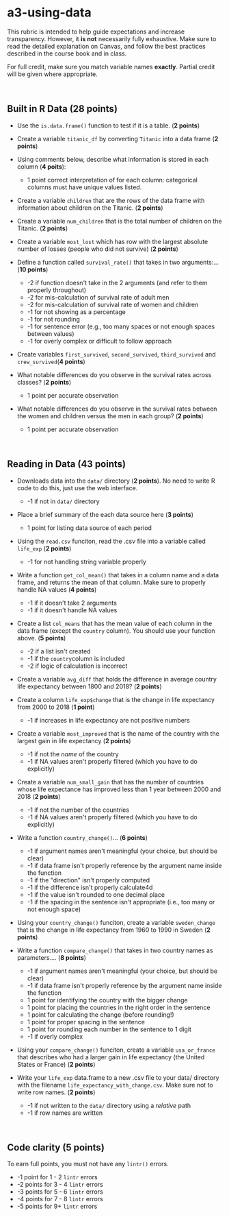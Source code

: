 # a3-using-data
This rubric is intended to help guide expectations and increase transparency. However, it **is not** necessarily fully exhaustive. Make sure to read the detailed explanation on Canvas, and follow the best practices described in the course book and in class.

For full credit, make sure you match variable names **exactly**. Partial credit will be given where appropriate. 

<br>

## Built in R Data (**28 points**)
- Use the `is.data.frame()` function to test if it is a table. (**2 points**)

- Create a variable `titanic_df` by converting `Titanic` into a data frame (**2 points**)

- Using comments below, describe what information is stored in each column (**4 poits**):
    - 1 point correct interpretation of for each column: categorical columns must have unique values listed.

- Create a variable `children` that are the rows of the data frame with information about children on the Titanic. (**2 points**)

- Create a variable `num_children` that is the total number of children on the Titanic. (**2 points**)

- Create a variable `most_lost` which has row with the largest absolute number of losses (people who did not survive) (**2 points**)


- Define a function called `survival_rate()` that takes in two arguments:... (**10 points**)
    - -2 if function doesn't take in the 2 arguments (and refer to them properly throughout)
    - -2 for mis-calculation of survival rate of adult men
    - -2 for mis-calculation of survival rate of women and children
    - -1 for not showing as a percentage
    - -1 for not rounding
    - -1 for sentence error (e.g., too many spaces or not enough spaces between values)
    - -1 for overly complex or difficult to follow approach

- Create variables `first_survived`, `second_survived`, `third_survived` and `crew_survived`(**4 points**)

- What notable differences do you observe in the survival rates across classes? (**2 points**)
    - 1 point per accurate observation

- What notable differences do you observe in the survival rates between the women and children versus the men in each group? (**2 points**)
    - 1 point per accurate observation

<br>

## Reading in Data (43 points)
- Downloads data into the `data/` directory (**2 points**). No need to write R code to do this, just use the web interface.
    - -1 if not in `data/` directory

- Place a brief summary of the each data source here (**3 points**)
    - 1 point for listing data source of each period

- Using the `read.csv` funciton, read the .csv file into a variable called `life_exp` (**2 points**)
    - -1 for not handling string variable properly 

- Write a function `get_col_mean()` that takes in a column name and a data frame, and returns the mean of that column. Make sure to properly handle NA values (**4 points**)
    - -1 if it doesn't take 2 arguments
    - -1 if it doesn't handle NA values

- Create a list `col_means` that has the mean value of each column in the data frame (except the `country` column). You should use your function above. (**5 points**)
    - -2 if a list isn't created
    - -1 if the `country`column is included
    - -2 if logic of calculation is incorrect

- Create a variable `avg_diff` that holds the difference in average country life expectancy between 1800 and 2018? (**2 points**)

- Create a column `life_exp$change` that is the change in life expectancy from 2000 to 2018 (**1 point**)
    - -1 if increases in life expectancy are not positive numbers

- Create a variable `most_improved` that is the name of the country with the largest gain in life expectancy (**2 points**)
    - -1 if not the _name_ of the country
    - -1 if NA values aren't properly filtered (which you have to do explicitly)

- Create a variable `num_small_gain` that has the number of countries whose life expectance has improved less than 1 year between 2000 and 2018 (**2 points**)
    - -1 if not the number of the countries
    - -1 if NA values aren't properly filtered (which you have to do explicitly)

- Write a function `country_change()`... (**6 points**)
    - -1 if argument names aren't meaningful (your choice, but should be clear)
    - -1 if data frame isn't properly reference by the argument name inside the function
    - -1 if the "direction" isn't properly computed
    - -1 if the difference isn't properly calculate4d
    - -1 if the value isn't rounded to one decimal place
    - -1 if the spacing in the sentence isn't appropriate (i.e., too many or not enough space)

- Using your `country_change()` funciton, create a variable `sweden_change` that is the change in life expectancy from 1960 to 1990 in Sweden (**2 points**)

- Write a function `compare_change()` that takes in two country names as parameters.... (**8 points**)
    - -1 if argument names aren't meaningful (your choice, but should be clear)
    - -1 if data frame isn't properly reference by the argument name inside the function
    - 1 point for identifying the country with the bigger change
    - 1 point for placing the countries in the right order in the sentence
    - 1 point for calculating the change (before rounding!)
    - 1 point for proper spacing in the sentence
    - 1 point for rounding each number in the sentence to 1 digit
    - -1 if overly complex

- Using your `compare_change()` funciton, create a variable `usa_or_france` that describes who had a larger gain in life expectancy (the United States or France) (**2 points**)

- Write your `life_exp` data.frame to a new .csv file to your data/ directory with the filename `life_expectancy_with_change.csv`. Make sure not to write row names. (**2 points**)
    - -1 if not written to the `data/` directory using a *relative* path
    - -1 if row names are written

<br>

## Code clarity (**5 points**)
To earn full points, you must not have any `lintr()` errors. 
- -1 point for 1 - 2 `lintr` errors
- -2 points for 3 - 4 `lintr` errors
- -3 points for 5 - 6 `lintr` errors
- -4 points for 7 - 8 `lintr` errors
- -5 points for 9+ `lintr` errors
